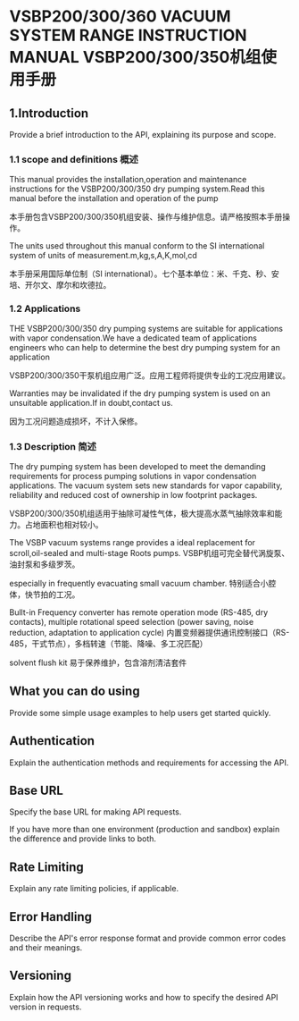 # VSBP200/300/360 VACUUM SYSTEM RANGE INSTRUCTION MANUAL VSBP200/300/350机组使用手册

<!-- This document provides an introduction into your API. -->

## 1.Introduction

Provide a brief introduction to the API, explaining its purpose and scope.
### 1.1 scope and definitions 概述

This manual provides the installation,operation and maintenance 
instructions for the VSBP200/300/350 dry pumping system.Read this manual before the installation and 
operation of the pump

本手册包含VSBP200/300/350机组安装、操作与维护信息。请严格按照本手册操作。

The units used throughout this manual conform to the SI international system of 
units of measurement.m,kg,s,A,K,mol,cd

本手册采用国际单位制（SI international）。七个基本单位：米、千克、秒、安培、开尔文、摩尔和坎德拉。

### 1.2 Applications
THE VSBP200/300/350 dry pumping systems are suitable for applications with vapor condensation.We have a
 dedicated team of applications engineers who can help to determine the best dry pumping system for 
an application

VSBP200/300/350干泵机组应用广泛。应用工程师将提供专业的工况应用建议。

Warranties may be invalidated if the dry pumping system is used on an unsuitable application.If in 
doubt,contact us.

因为工况问题造成损坏，不计入保修。

### 1.3 Description 简述
The dry pumping system has been developed to meet the demanding requirements for process pumping 
solutions in vapor condensation applications. The vacuum system sets new standards for vapor capability, reliability 
and reduced cost of ownership in low footprint packages.

VSBP200/300/350机组适用于抽除可凝性气体，极大提高水蒸气抽除效率和能力。占地面积也相对较小。

The VSBP vacuum systems range provides a ideal replacement for scroll,oil-sealed and multi-stage Roots pumps.
VSBP机组可完全替代涡旋泵、油封泵和多级罗茨。

especially in frequently evacuating small vacuum chamber.
特别适合小腔体，快节拍的工况。

Bullt-in Frequency converter has remote operation mode (RS-485, dry contacts), multiple rotational speed 
selection (power saving, noise reduction, adaptation to application cycle)
内置变频器提供通讯控制接口（RS-485，干式节点），多档转速（节能、降噪、多工况匹配）

solvent flush kit
易于保养维护，包含溶剂清洁套件
## What you can do using <API name>

Provide some simple usage examples to help users get started quickly.

## Authentication

Explain the authentication methods and requirements for accessing the API.

## Base URL

Specify the base URL for making API requests.

If you have more than one environment (production and sandbox) explain the difference and provide links to both.

## Rate Limiting

Explain any rate limiting policies, if applicable.

## Error Handling

Describe the API's error response format and provide common error codes and their meanings.

## Versioning

Explain how the API versioning works and how to specify the desired API version in requests.

<seealso>

<!--List any additional resources, such as tutorials or guides, that can help users understand and use the API effectively.-->

</seealso>
